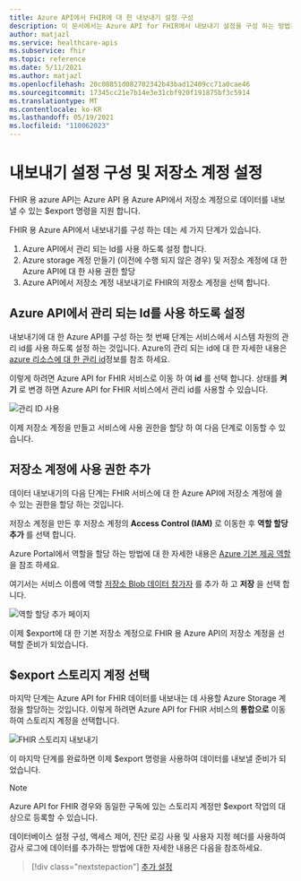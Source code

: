 ```yaml
---
title: Azure API에서 FHIR에 대 한 내보내기 설정 구성
description: 이 문서에서는 Azure API for FHIR에서 내보내기 설정을 구성 하는 방법을 설명 합니다.
author: matjazl
ms.service: healthcare-apis
ms.subservice: fhir
ms.topic: reference
ms.date: 5/11/2021
ms.author: matjazl
ms.openlocfilehash: 20c08851d082702342b43bad12409cc71a0cae46
ms.sourcegitcommit: 17345cc21e7b14e3e31cbf920f191875bf3c5914
ms.translationtype: MT
ms.contentlocale: ko-KR
ms.lasthandoff: 05/19/2021
ms.locfileid: "110062023"
---
```

# <a name="configure-export-setting-and-set-up-the-storage-account"></a>내보내기 설정 구성 및 저장소 계정 설정

FHIR 용 azure API는 Azure API 용 Azure API에서 저장소 계정으로 데이터를 내보낼 수 있는 $export 명령을 지원 합니다.

FHIR 용 Azure API에서 내보내기를 구성 하는 데는 세 가지 단계가 있습니다.

1. Azure API에서 관리 되는 Id를 사용 하도록 설정 합니다.
2. Azure storage 계정 만들기 (이전에 수행 되지 않은 경우) 및 저장소 계정에 대 한 Azure API에 대 한 사용 권한 할당
3. Azure API에서 저장소 계정 내보내기로 FHIR의 저장소 계정을 선택 합니다.

## <a name="enabling-managed-identity-on-azure-api-for-fhir"></a>Azure API에서 관리 되는 Id를 사용 하도록 설정

내보내기에 대 한 Azure API를 구성 하는 첫 번째 단계는 서비스에서 시스템 차원의 관리 id를 사용 하도록 설정 하는 것입니다. Azure의 관리 되는 id에 대 한 자세한 내용은 [azure 리소스에 대 한 관리 id](../../active-directory/managed-identities-azure-resources/overview.md)정보를 참조 하세요.

이렇게 하려면 Azure API for FHIR 서비스로 이동 하 여 **id** 를 선택 합니다. 상태를 **켜기** 로 변경 하면 Azure API for FHIR 서비스에서 관리 id를 사용할 수 있습니다.

![관리 ID 사용](media/export-data/fhir-mi-enabled.png)

이제 저장소 계정을 만들고 서비스에 사용 권한을 할당 하 여 다음 단계로 이동할 수 있습니다.

## <a name="adding-permission-to-storage-account"></a>저장소 계정에 사용 권한 추가

데이터 내보내기의 다음 단계는 FHIR 서비스에 대 한 Azure API에 저장소 계정에 쓸 수 있는 권한을 할당 하는 것입니다.

저장소 계정을 만든 후 저장소 계정의 **Access Control (IAM)** 로 이동한 후 **역할 할당 추가** 를 선택 합니다. 

Azure Portal에서 역할을 할당 하는 방법에 대 한 자세한 내용은 [Azure 기본 제공 역할](../../role-based-access-control/role-assignments-portal.md)을 참조 하세요.

여기서는 서비스 이름에 역할 [저장소 Blob 데이터 참가자](https://docs.microsoft.com/azure/role-based-access-control/built-in-roles#storage-blob-data-contributor) 를 추가 하 고 **저장** 을 선택 합니다.

![역할 할당 추가 페이지](../../../includes/role-based-access-control/media/add-role-assignment-page.png)

이제 $export에 대 한 기본 저장소 계정으로 FHIR 용 Azure API의 저장소 계정을 선택할 준비가 되었습니다.

## <a name="selecting-the-storage-account-for-export"></a>$export 스토리지 계정 선택

마지막 단계는 Azure API for FHIR 데이터를 내보내는 데 사용할 Azure Storage 계정을 할당하는 것입니다. 이렇게 하려면 Azure API for FHIR 서비스의 **통합으로** 이동하여 스토리지 계정을 선택합니다.

![FHIR 스토리지 내보내기](media/export-data/fhir-export-storage.png)

이 마지막 단계를 완료하면 이제 $export 명령을 사용하여 데이터를 내보낼 준비가 되었습니다.

> [!Note]
> Azure API for FHIR 경우와 동일한 구독에 있는 스토리지 계정만 $export 작업의 대상으로 등록할 수 있습니다.

데이터베이스 설정 구성, 액세스 제어, 진단 로깅 사용 및 사용자 지정 헤더를 사용하여 감사 로그에 데이터를 추가하는 방법에 대한 자세한 내용은 다음을 참조하세요.

>[!div class="nextstepaction"]
>[추가 설정](azure-api-for-fhir-additional-settings.md)
